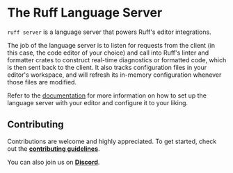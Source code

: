 # The Ruff Language Server

`ruff server` is a language server that powers Ruff's editor integrations.

The job of the language server is to listen for requests from the client (in this case, the code editor of your choice)
and call into Ruff's linter and formatter crates to construct real-time diagnostics or formatted code, which is then
sent back to the client. It also tracks configuration files in your editor's workspace, and will refresh its in-memory
configuration whenever those files are modified.

Refer to the [documentation](https://docs.astral.sh/ruff/editors/) for more information on
how to set up the language server with your editor and configure it to your liking.

## Contributing

Contributions are welcome and highly appreciated. To get started, check out the
[**contributing guidelines**](https://docs.astral.sh/ruff/contributing/).

You can also join us on [**Discord**](https://discord.com/invite/astral-sh).
